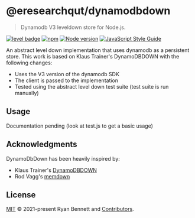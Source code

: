 # @eresearchqut/dynamodbdown

> Dynamodb V3 leveldown store for Node.js.

[![level badge](https://leveljs.org/img/badge.svg)](https://github.com/Level/awesome)
[![npm](https://img.shields.io/npm/v/@eresearchqut/dynamodbdown.svg?label=&logo=npm)](https://www.npmjs.com/package/@eresearchqut/dynamodbdown)
[![Node version](https://img.shields.io/node/v/@eresearchqut/dynamodbdown.svg)](https://www.npmjs.com/package/dynamodbdown)
[![JavaScript Style Guide](https://img.shields.io/badge/code_style-standard-brightgreen.svg)](https://standardjs.com)


An abstract level down implementation that uses dynamodb as a persistent store. This work is based on 
Klaus Trainer's DynamoDBDOWN with the following changes:

* Uses the V3 version of the dynamodb SDK 
* The client is passed to the implementation
* Tested using the abstract level down test suite (test suite is run manually)

## Usage

Documentation pending (look at test.js to get a basic usage)

## Acknowledgments

DynamoDbDown has been heavily inspired by:

- Klaus Trainer's [DynamoDBDOWN](https://github.com/KlausTrainer/dynamodbdown)
- Rod Vagg's [memdown](https://github.com/Level/memdown)

## License

[MIT](LICENSE.md) © 2021-present Ryan Bennett and [Contributors](CONTRIBUTORS.md).

